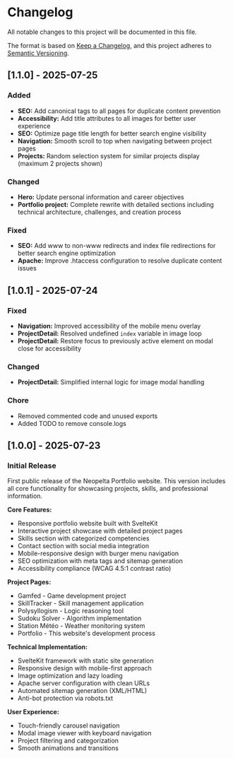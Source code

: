 # Changelog

All notable changes to this project will be documented in this file.

The format is based on [Keep a Changelog](https://keepachangelog.com/en/1.0.0/),
and this project adheres to [Semantic Versioning](https://semver.org/spec/v2.0.0.html).

## [1.1.0] - 2025-07-25

### Added
- **SEO:** Add canonical tags to all pages for duplicate content prevention
- **Accessibility:** Add title attributes to all images for better user experience
- **SEO:** Optimize page title length for better search engine visibility
- **Navigation:** Smooth scroll to top when navigating between project pages
- **Projects:** Random selection system for similar projects display (maximum 2 projects shown)

### Changed
- **Hero:** Update personal information and career objectives
- **Portfolio project:** Complete rewrite with detailed sections including technical architecture, challenges, and creation process

### Fixed
- **SEO:** Add www to non-www redirects and index file redirections for better search engine optimization
- **Apache:** Improve .htaccess configuration to resolve duplicate content issues

## [1.0.1] - 2025-07-24

### Fixed
- **Navigation:** Improved accessibility of the mobile menu overlay
- **ProjectDetail:** Resolved undefined `index` variable in image loop
- **ProjectDetail:** Restore focus to previously active element on modal close for accessibility

### Changed
- **ProjectDetail:** Simplified internal logic for image modal handling

### Chore
- Removed commented code and unused exports
- Added TODO to remove console.logs

## [1.0.0] - 2025-07-23

### Initial Release

First public release of the Neopelta Portfolio website. This version includes all core functionality for showcasing projects, skills, and professional information.

**Core Features:**
- Responsive portfolio website built with SvelteKit
- Interactive project showcase with detailed project pages
- Skills section with categorized competencies  
- Contact section with social media integration
- Mobile-responsive design with burger menu navigation
- SEO optimization with meta tags and sitemap generation
- Accessibility compliance (WCAG 4.5:1 contrast ratio)

**Project Pages:**
- Gamfed - Game development project
- SkillTracker - Skill management application
- Polysyllogism - Logic reasoning tool
- Sudoku Solver - Algorithm implementation
- Station Météo - Weather monitoring system
- Portfolio - This website's development process

**Technical Implementation:**
- SvelteKit framework with static site generation
- Responsive design with mobile-first approach
- Image optimization and lazy loading
- Apache server configuration with clean URLs
- Automated sitemap generation (XML/HTML)
- Anti-bot protection via robots.txt

**User Experience:**
- Touch-friendly carousel navigation
- Modal image viewer with keyboard navigation
- Project filtering and categorization
- Smooth animations and transitions
